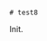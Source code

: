                                                                                                                                                                                                                                                                                                                                                   # test8

Init.

